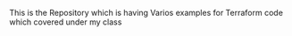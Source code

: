 This is the Repository which is having Varios examples for Terraform code which covered under my class
